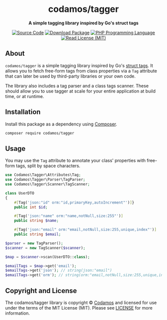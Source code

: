 <h1 align="center">codamos/tagger</h1>

<p align="center">
    <strong> A simple tagging library inspired by Go's struct tags</strong>
</p>

<p align="center">
    <a href="https://github.com/codamos-com-br/tagger"><img src="https://img.shields.io/badge/source-codamos/tagger-blue.svg?style=flat-square" alt="Source Code"></a>
    <a href="https://packagist.org/packages/codamos/tagger"><img src="https://img.shields.io/packagist/v/codamos/tagger.svg?style=flat-square&label=release" alt="Download Package"></a>
    <a href="https://php.net"><img src="https://img.shields.io/packagist/php-v/codamos/tagger.svg?style=flat-square&colorB=%238892BF" alt="PHP Programming Language"></a>
    <a href="https://github.com/codamos-com-br/tagger/blob/main/LICENSE"><img src="https://img.shields.io/packagist/l/codamos/tagger.svg?style=flat-square&colorB=darkcyan" alt="Read License (MIT)"></a>
</p>

## About

`codamos/tagger` is a simple tagging library inspired by Go's [struct tags](https://go.dev/ref/spec#Struct_types).
It allows you to  fetch free-form tags from class properties via a `Tag` attribute that can later be used by third-party
libraries or your own code.

The library also includes a tag parser and a class tags scanner. These should allow you to
use tagger at scale for your entire application at build time, or at runtime.

## Installation

Install this package as a dependency using [Composer](https://getcomposer.org).

``` bash
composer require codamos/tagger
```

## Usage

You may use the `Tag` attribute to annotate your class' properties with free-form tags, split by space characters.

```php
use Codamos\Tagger\Attributes\Tag;
use Codamos\Tagger\Parser\TagParser;
use Codamos\Tagger\Scanner\TagScanner;

class UserDTO
{
    #[Tag('json:"id" orm:"id,primaryKey,autoIncrement"')]}
    public int $id;

    #[Tag('json:"name" orm:"name,notNull,size:255"')]
    public string $name;

    #[Tag('json:"email" orm:"email,notNull,size:255,unique,index"')]
    public string $email;

$parser = new TagParser();
$scanner = new TagScanner($scanner);

$map = $scanner->scan(UserDTO::class);

$emailTags = $map->get('email');
$emailTags->get('json'); // string(json:"email")
$emailTags->get('orm'); // string(orm:"email,notNull,size:255,unique,index")
```

## Copyright and License

The codamos/tagger library is copyright © [Codamos](https://codamos.com.br)
and licensed for use under the terms of the
MIT License (MIT). Please see [LICENSE](LICENSE) for more information.

